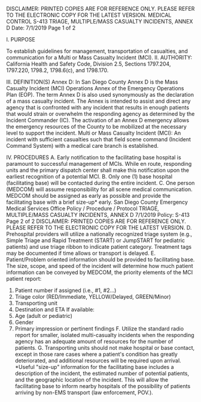 DISCLAIMER: PRINTED COPIES ARE FOR REFERENCE ONLY. PLEASE REFER TO THE ELECTRONIC COPY FOR THE LATEST VERSION.
MEDICAL CONTROL S-413
TRIAGE, MULTIPLE/MASS CASUALTY INCIDENTS,
ANNEX D
Date: 7/1/2019 Page 1 of 2

I. PURPOSE

To establish guidelines for management, transportation of casualties, and communication for a
Multi or Mass Casualty Incident (MCI).
II. AUTHORITY: California Health and Safety Code, Division 2.5, Sections 1797.204, 1797.220,
1798.2, 1798.6(c), and 1798.170.

III. DEFINITION(S)
Annex D: In San Diego County Annex D is the Mass Casualty Incident (MCI) Operations Annex
of the Emergency Operations Plan (EOP). The term Annex D is also used synonymously as the
declaration of a mass casualty incident. The Annex is intended to assist and direct any agency that
is confronted with any incident that results in enough patients that would strain or overwhelm the
responding agency as determined by the Incident Commander (IC). The activation of an Annex D
emergency allows the emergency resources of the County to be mobilized at the necessary level
to support the incident.
Multi or Mass Casualty Incident (MCI): An incident with sufficient casualties such that field scene
command (Incident Command System) with a medical care branch is established.

IV. PROCEDURES
A. Early notification to the facilitating base hospital is paramount to successful management of
MCIs. While en route, responding units and the primary dispatch center shall make this
notification upon the earliest recognition of a potential MCI.
B. Only one (1) base hospital (facilitating base) will be contacted during the entire incident.
C. One person (MEDCOM) will assume responsibility for all scene medical communication.
MEDCOM should be assigned as early as possible and provide the facilitating base with a brief
size-up* early.
San Diego County Emergency Medical Services Office
Policy / Procedure / Protocol
TRIAGE, MULTIPLE/MASS CASUALTY INCIDENTS, ANNEX D 7/1/2019
Policy: S-413 Page 2 of 2
DISCLAIMER: PRINTED COPIES ARE FOR REFERENCE ONLY. PLEASE REFER TO THE ELECTRONIC COPY FOR THE LATEST VERSION.
D. Prehospital providers will utilize a nationally recognized triage system (e.g., Simple Triage and
Rapid Treatment (START) or JumpSTART for pediatric patients) and use triage ribbon to
indicate patient category. Treatment tags may be documented if time allows or transport is
delayed.
E. Patient/Problem oriented information should be provided to facilitating base. The size, scope,
and speed of the incident will determine how much patient information can be conveyed by
MEDCOM, the priority elements of the MCI patient report:
1. Patient number if assigned (i.e., #1, #2...)
2. Triage color (RED/Immediate, YELLOW/Delayed, GREEN/Minor)
3. Transporting unit
4. Destination and ETA
If available:
5. Age (adult or pediatric)
6. Gender
7. Primary impression or pertinent findings
F. Utilize the standard radio report for smaller, isolated multi-casualty incidents when the
responding agency has an adequate amount of resources for the number of patients.
G. Transporting units should not make hospital or base contact, except in those rare cases where
a patient's condition has greatly deteriorated, and additional resources will be required upon
arrival.
*Useful "size-up" information for the facilitating base includes a description of the incident, the
estimated number of potential patients, and the geographic location of the incident. This will
allow the facilitating base to inform nearby hospitals of the possibility of patients arriving by
non-EMS transport (law enforcement, POV.).


